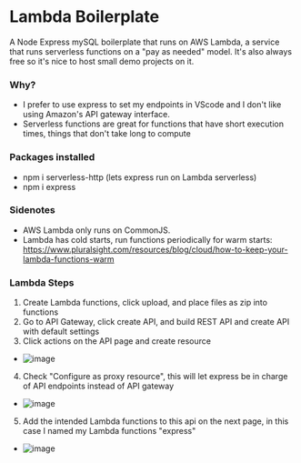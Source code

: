 # Lambda Boilerplate
A Node Express mySQL boilerplate that runs on AWS Lambda, a service that runs serverless functions on a "pay as needed" model. It's also always free so it's nice to host small demo projects on it. 
### Why?
- I prefer to use express to set my endpoints in VScode and I don't like using Amazon's API gateway interface.
- Serverless functions are great for functions that have short execution times, things that don't take long to compute
### Packages installed
- npm i serverless-http (lets express run on Lambda serverless)
- npm i express
### Sidenotes
- AWS Lambda only runs on CommonJS.
- Lambda has cold starts, run functions periodically for warm starts: https://www.pluralsight.com/resources/blog/cloud/how-to-keep-your-lambda-functions-warm
### Lambda Steps
1. Create Lambda functions, click upload, and place files as zip into functions
2. Go to API Gateway, click create API, and build REST API and create API with default settings
3. Click actions on the API page and create resource
- ![image](https://github.com/HenjiShip/LambdaBoiler/assets/128566052/91de40ed-8a17-4698-a368-0f347910774b)
4. Check "Configure as proxy resource", this will let express be in charge of API endpoints instead of API gateway
- ![image](https://github.com/HenjiShip/LambdaBoiler/assets/128566052/8675bb43-bd75-4fe8-ade2-ed161e64d482)
5. Add the intended Lambda functions to this api on the next page, in this case I named my Lambda functions "express"
- ![image](https://github.com/HenjiShip/LambdaBoiler/assets/128566052/c6d16732-2bde-4e5b-ad4a-8226ae935250)

